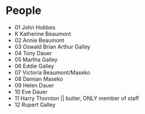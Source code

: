 # People

- 01 John Hobbes
- K  Katherine Beaumont
- 02 Annie Beaumont
- 03 Oswald Brian Arthur Galley
- 04 Tony Dauer
- 05 Martha Galley
- 06 Eddie Galley
- 07 Victoria Beaumont/Maseko
- 08 Damian Maseko
- 09 Helen Dauer
- 10 Eve Dauer
- 11 Harry Thornton || butler, ONLY member of staff
- 12 Rupert Galley

